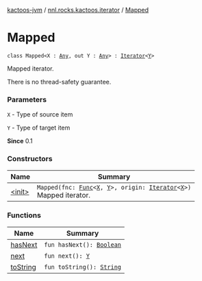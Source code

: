 [kactoos-jvm](../../index.md) / [nnl.rocks.kactoos.iterator](../index.md) / [Mapped](./index.md)

# Mapped

`class Mapped<X : `[`Any`](https://kotlinlang.org/api/latest/jvm/stdlib/kotlin/-any/index.html)`, out Y : `[`Any`](https://kotlinlang.org/api/latest/jvm/stdlib/kotlin/-any/index.html)`> : `[`Iterator`](https://kotlinlang.org/api/latest/jvm/stdlib/kotlin.collections/-iterator/index.html)`<`[`Y`](index.md#Y)`>`

Mapped iterator.

There is no thread-safety guarantee.

### Parameters

`X` - Type of source item

`Y` - Type of target item

**Since**
0.1

### Constructors

| Name | Summary |
|---|---|
| [&lt;init&gt;](-init-.md) | `Mapped(fnc: `[`Func`](../../nnl.rocks.kactoos/-func/index.md)`<`[`X`](index.md#X)`, `[`Y`](index.md#Y)`>, origin: `[`Iterator`](https://kotlinlang.org/api/latest/jvm/stdlib/kotlin.collections/-iterator/index.html)`<`[`X`](index.md#X)`>)`<br>Mapped iterator. |

### Functions

| Name | Summary |
|---|---|
| [hasNext](has-next.md) | `fun hasNext(): `[`Boolean`](https://kotlinlang.org/api/latest/jvm/stdlib/kotlin/-boolean/index.html) |
| [next](next.md) | `fun next(): `[`Y`](index.md#Y) |
| [toString](to-string.md) | `fun toString(): `[`String`](https://kotlinlang.org/api/latest/jvm/stdlib/kotlin/-string/index.html) |
